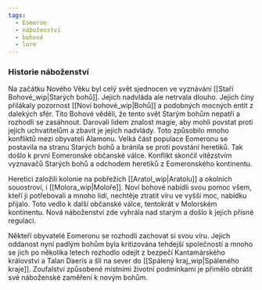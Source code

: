 ```yaml
---
tags:
  - Eomeron
  - náboženství
  - bohové
  - lore
---
```

### Historie náboženství

Na začátku Nového Věku byl celý svět sjednocen ve vyznávání [[Staří Bohové_wip|Starých bohů]]. Jejich nadvláda ale netrvala dlouho. Jejich činy přilákaly pozornost [[Noví bohové_wip|Bohů]] a podobných mocných entit z dalekých sfér. Tito Bohové věděli, že tento svět Starým bohům nepatří a rozhodli se zasáhnout. Darovali lidem znalost magie, aby mohli povstat proti jejich uchvatitelům a zbavit je jejich nadvlády.
Toto způsobilo mnoho konfliktů mezi obyvateli Alamonu. Velká část populace Eomeronu se postavila na stranu Starých bohů a bránila se proti povstání heretiků. Tak došlo k první Eomeronské občanské válce. Konflikt skončil vítězstvím vyznavačů Starých bohů a odchodem heretiků z Eomeronského kontinentu.‌

Heretici založili kolonie na pobřežích [[Aratol_wip|Aratolu]] a okolních souostroví, i [[Molora_wip|Moloře]]. Noví bohové nabídli svou pomoc všem, kteří ji potřebovali a mnoho lidí, nechtěje ztratit víru ve vyšší moc, nabídku přijalo. Toto vedlo k další občanské válce, tentokrát v Molorském kontinentu. Nová náboženství zde vyhrála nad starým a došlo k jejich přísné regulaci.‌

Někteří obyvatelé Eomeronu se rozhodli zachovat si svou víru. Jejich oddanost nyní padlým bohům byla kritizována tehdejší společností a mnoho se jich po několika letech rozhodlo odejít z bezpečí Kantamárského království a Talan Daeris a šli na sever do [[Spálený kraj_wip|Spáleného kraje]]. Zoufalství způsobené místními životní podmínkami je přimělo obrátit své náboženské zaměření k novým bohům.
